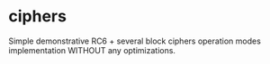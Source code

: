 # ciphers

Simple demonstrative RC6 + several block ciphers operation modes implementation WITHOUT any optimizations.

